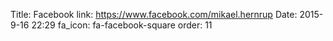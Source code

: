 Title: Facebook
link: https://www.facebook.com/mikael.hernrup
Date: 2015-9-16 22:29
fa_icon: fa-facebook-square
order: 11

